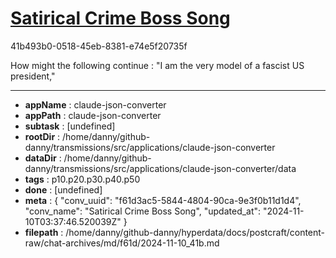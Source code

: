 # [Satirical Crime Boss Song](https://claude.ai/chat/f61d3ac5-5844-4804-90ca-9e3f0b11d1d4)

41b493b0-0518-45eb-8381-e74e5f20735f

How might the following continue : "I am the very model of a fascist US president,"

---

* **appName** : claude-json-converter
* **appPath** : claude-json-converter
* **subtask** : [undefined]
* **rootDir** : /home/danny/github-danny/transmissions/src/applications/claude-json-converter
* **dataDir** : /home/danny/github-danny/transmissions/src/applications/claude-json-converter/data
* **tags** : p10.p20.p30.p40.p50
* **done** : [undefined]
* **meta** : {
  "conv_uuid": "f61d3ac5-5844-4804-90ca-9e3f0b11d1d4",
  "conv_name": "Satirical Crime Boss Song",
  "updated_at": "2024-11-10T03:37:46.520039Z"
}
* **filepath** : /home/danny/github-danny/hyperdata/docs/postcraft/content-raw/chat-archives/md/f61d/2024-11-10_41b.md